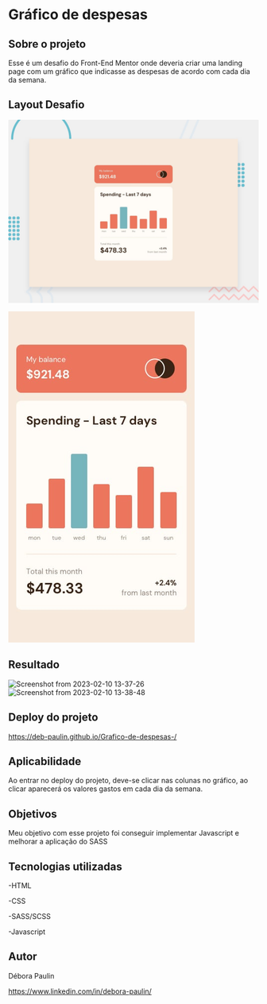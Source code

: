 # Gráfico de despesas

## Sobre o projeto
Esse é um desafio do Front-End Mentor onde deveria criar uma landing page com um gráfico que indicasse as despesas de acordo com cada dia da semana. 

## Layout Desafio
![Web](https://github.com/Deb-Paulin/Grafico-de-despesas-/blob/main/design/desktop-preview.jpg)

![Mobile](https://github.com/Deb-Paulin/Grafico-de-despesas-/blob/main/design/mobile-design.jpg)

## Resultado
![Screenshot from 2023-02-10 13-37-26](https://user-images.githubusercontent.com/113848968/218146974-bca747ee-79a5-46a6-a583-aa44d938ace9.png)
![Screenshot from 2023-02-10 13-38-48](https://user-images.githubusercontent.com/113848968/218147224-9bcff7a3-7a25-48a6-8c8f-95c32c98d26e.png)

## Deploy do projeto 
https://deb-paulin.github.io/Grafico-de-despesas-/

## Aplicabilidade 
Ao entrar no deploy do projeto, deve-se clicar nas colunas no gráfico, ao clicar aparecerá os valores gastos em cada dia da semana. 

## Objetivos
Meu objetivo com esse projeto foi conseguir implementar Javascript e melhorar a aplicação do SASS

## Tecnologias utilizadas
-HTML 

-CSS

-SASS/SCSS

-Javascript

## Autor

Débora Paulin

https://www.linkedin.com/in/debora-paulin/

